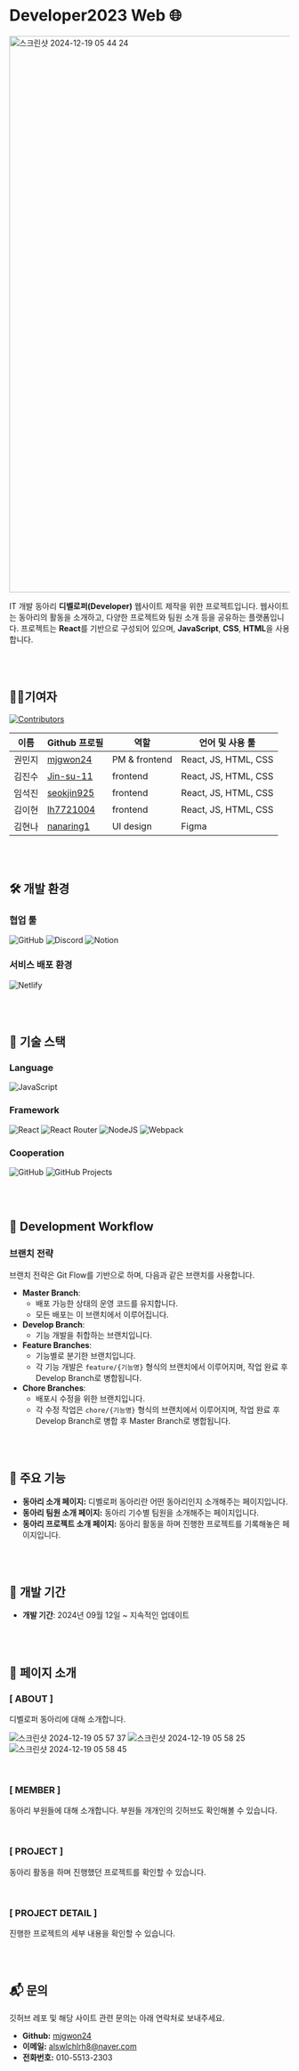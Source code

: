
# Developer2023 Web 🌐
<img width="1000" alt="스크린샷 2024-12-19 05 44 24" src="https://github.com/user-attachments/assets/987172f9-9f61-4f9b-bbcc-428059a7c38d" />

IT 개발 동아리 **디벨로퍼(Developer)** 웹사이트 제작을 위한 프로젝트입니다. 웹사이트는 동아리의 활동을 소개하고, 다양한 프로젝트와 팀원 소개 등을 공유하는 플랫폼입니다. 프로젝트는 **React**를 기반으로 구성되어 있으며, **JavaScript**, **CSS**, **HTML**을 사용합니다.

<br/>
<br/>

## 🧑‍💻기여자
[![Contributors](https://img.shields.io/badge/contributors-5-brightgreen)](#-기여자-contributors)  

| 이름         | Github 프로필            | 역할                                  | 언어 및 사용 툴  |
|--------------|--------------------------|---------------------------------------|-------------------|
| 권민지     | [mjgwon24](https://github.com/mjgwon24) | PM & frontend    | React, JS, HTML, CSS |
| 김진수    | [Jin-su-11](https://github.com/Jin-su-11) | frontend        | React, JS, HTML, CSS |
| 임석진   | [seokjin925](https://github.com/seokjin925) | frontend       | React, JS, HTML, CSS |
| 김이현   | [lh7721004](https://github.com/lh7721004) | frontend       | React, JS, HTML, CSS |
| 김현나        | [nanaring1](https://github.com/nanaring1)  | UI design        | Figma |

<br/>
<br/>

## 🛠️ 개발 환경

### 협업 툴
   ![GitHub](https://img.shields.io/badge/GitHub-181717?style=flat&logo=github&logoColor=white)  ![Discord](https://img.shields.io/badge/Discord-5865F2?style=flat&logo=discord&logoColor=white)   ![Notion](https://img.shields.io/badge/Notion-000000?style=flat&logo=notion&logoColor=white)

### 서비스 배포 환경
![Netlify](https://img.shields.io/badge/netlify-%23000000.svg?style=for-the-badge&logo=netlify&logoColor=#00C7B7)

<br/>
<br/>

## 🔧 기술 스택

### Language  
![JavaScript](https://img.shields.io/badge/javascript-%23323330.svg?style=for-the-badge&logo=javascript&logoColor=%23F7DF1E)

### Framework
![React](https://img.shields.io/badge/react-%2320232a.svg?style=for-the-badge&logo=react&logoColor=%2361DAFB)  ![React Router](https://img.shields.io/badge/React_Router-CA4245?style=for-the-badge&logo=react-router&logoColor=white)  ![NodeJS](https://img.shields.io/badge/node.js-6DA55F?style=for-the-badge&logo=node.js&logoColor=white)  ![Webpack](https://img.shields.io/badge/webpack-%238DD6F9.svg?style=for-the-badge&logo=webpack&logoColor=black)

### Cooperation  
![GitHub](https://img.shields.io/badge/GitHub-181717?style=flat&logo=github&logoColor=white)  ![GitHub Projects](https://img.shields.io/badge/Projects-0366D6?style=flat&logo=github&logoColor=white)

<br/>
<br/>

## 🔄 Development Workflow

### 브랜치 전략

브랜치 전략은 Git Flow를 기반으로 하며, 다음과 같은 브랜치를 사용합니다.

- **Master Branch**:  
    - 배포 가능한 상태의 운영 코드를 유지합니다.  
    - 모든 배포는 이 브랜치에서 이루어집니다.
- **Develop Branch**:
    - 기능 개발을 취합하는 브랜치입니다.
- **Feature Branches**:  
    - 기능별로 분기한 브랜치입니다.
    - 각 기능 개발은 `feature/{기능명}` 형식의 브랜치에서 이루어지며, 작업 완료 후 Develop Branch로 병합됩니다.
- **Chore Branches**:  
    - 배포시 수정을 위한 브랜치입니다.
    - 각 수정 작업은 `chore/{기능명}` 형식의 브랜치에서 이루어지며, 작업 완료 후 Develop Branch로 병합 후 Master Branch로 병합됩니다.
      
<br/>
<br/>

## 🔧 주요 기능

- **동아리 소개 페이지:** 디벨로퍼 동아리란 어떤 동아리인지 소개해주는 페이지입니다.
- **동아리 팀원 소개 페이지:** 동아리 기수별 팀원을 소개해주는 페이지입니다.
- **동아리 프로젝트 소개 페이지:** 동아리 활동을 하며 진행한 프로젝트를 기록해놓은 페이지입니다.

<br/>
<br/>

## 📅 개발 기간

- **개발 기간**: 2024년 09월 12일 ~ 지속적인 업데이트
  
<br/>
<br/>

## 📑 페이지 소개

### [ ABOUT ]
디벨로퍼 동아리에 대해 소개합니다.

![스크린샷 2024-12-19 05 57 37](https://github.com/user-attachments/assets/f203d4eb-b432-4048-ad20-71c14a595e13)
![스크린샷 2024-12-19 05 58 25](https://github.com/user-attachments/assets/7ec21397-f6d6-494f-a1eb-d0ab77180253)
![스크린샷 2024-12-19 05 58 45](https://github.com/user-attachments/assets/705b4632-8212-4f45-919d-06d8c96ca783)

<br/>

### [ MEMBER ]
동아리 부원들에 대해 소개합니다. 부원들 개개인의 깃허브도 확인해볼 수 있습니다.

<br/>

### [ PROJECT ]
동아리 활동을 하며 진행했던 프로젝트를 확인할 수 있습니다.

<br/>

### [ PROJECT DETAIL ]
진행한 프로젝트의 세부 내용을 확인할 수 있습니다.


<br/>
<br/>


## 📬 문의

깃허브 레포 및 해당 사이트 관련 문의는 아래 연락처로 보내주세요.

- **Github:** [mjgwon24](https://github.com/mjgwon24)
- **이메일:** alswlchlrh8@naver.com
- **전화번호:** 010-5513-2303
